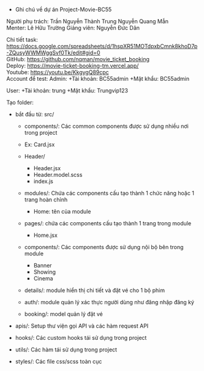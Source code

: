 + Ghi chú về dự án Project-Movie-BC55

Người phụ trách: Trần Nguyễn Thành Trung
		             Nguyễn Quang Mẫn	
Menter: Lê Hữu Trường
Giảng viên: Nguyễn Đức Dân

Chi tiết task: https://docs.google.com/spreadsheets/d/1hspXR51MOTdpxbCmnk8khoD7p-ZQusyWWMWggSvf0Tk/edit#gid=0  
GitHub: https://github.com/nqman/movie_ticket_booking  
Deploy: https://movie-ticket-booking-tm.vercel.app/  
Youtube: https://youtu.be/KkgygQ89cpc  
Account để test:
Admin:  	+Tài khoản: BC55admin
+Mật khẩu: BC55admin

User:  	+Tài khoản: trung
+Mật khẩu: Trungvip123




Tạo folder:
- bắt đầu từ: src/

  - components/: Các common components được sử dụng nhiều nơi trong project
  - Ex: Card.jsx
  - Header/

    - Header.jsx
    - Header.model.scss
    - index.js

  - modules/: Chứa các components cấu tạo thành 1 chức năng hoặc 1 trang hoàn chỉnh
    - Home: tên của module
  - pages/: chứa các components cấu tạo thành 1 trang trong module
    - Home.jsx
  - components/: Các components được sử dụng nội bộ bên trong module

    - Banner
    - Showing
    - Cinema

  - details/: module hiển thị chi tiết và đặt vé cho 1 bộ phim
  - auth/: module quản lý xác thực người dùng như đăng nhập đăng ký
  - booking/: model quản lý đặt vé

- apis/: Setup thư viện gọi API và các hàm request API

- hooks/: Các custom hooks tái sử dụng trong project
- utils/: Các hàm tái sử dụng trong project
- styles/: Các file css/scss toàn cục
